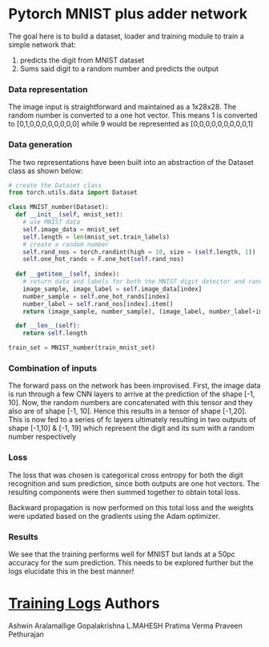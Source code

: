 # Pytorch MNIST plus adder network

The goal here is to build a dataset, loader and training module to train a simple network that:
1. predicts the digit from MNIST dataset
2. Sums said digit to a random number and predicts the output

### Data representation

The image input is straightforward and maintained as a 1x28x28. The random number is converted to a one hot vector.
This means 1 is converted to [0,1,0,0,0,0,0,0,0,0] while 9 would be represented as [0,0,0,0,0,0,0,0,0,1]

### Data generation

The two representations have been built into an abstraction of the Dataset class as shown below:

```python
# create the Dataset class
from torch.utils.data import Dataset

class MNIST_number(Dataset):
  def __init__(self, mnist_set):
    # use MNIST data
    self.image_data = mnist_set
    self.length = len(mnist_set.train_labels)
    # create a random number
    self.rand_nos = torch.randint(high = 10, size = (self.length, 1))
    self.one_hot_rands = F.one_hot(self.rand_nos)
  
  def __getitem__(self, index):
    # return data and labels for both the MNIST digit detector and random number generator
    image_sample, image_label = self.image_data[index]
    number_sample = self.one_hot_rands[index]
    number_label = self.rand_nos[index].item()
    return (image_sample, number_sample), (image_label, number_label+image_label)

  def __len__(self):
    return self.length

train_set = MNIST_number(train_mnist_set)
```

### Combination of inputs

The forward pass on the network has been improvised. First, the image data is run through a few CNN layers to arrive at the prediction of the shape [-1, 10]. Now, the random numbers are concatenated with this tensor and they also are of shape [-1, 10]. Hence this results in a tensor of shape [-1,20]. This is now fed to a series of fc layers ultimately resulting in two outputs of shape [-1,10] & [-1, 19] which represent the digit and its sum with a random number respectively

### Loss

The loss that was chosen is categorical cross entropy for both the digit recognition and sum prediction, since both outputs are one hot vectors. The resulting components were then summed together to obtain total loss.

Backward propagation is now performed on this total loss and the weights were updated based on the gradients using the Adam optimizer.

### Results

We see that the training performs well for MNIST but lands at a 50pc accuracy for the sum prediction. This needs to be explored further but the logs elucidate this in the best manner!

[Training Logs](/training_logs.JPG)
Authors
=====
Ashwin Aralamallige Gopalakrishna
L.MAHESH
Pratima Verma
Praveen Pethurajan